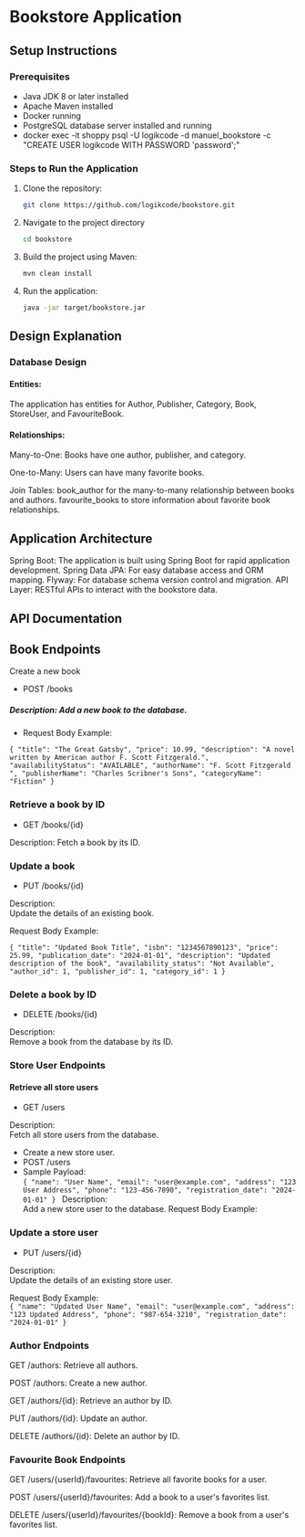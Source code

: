 # Bookstore Application

## Setup Instructions

### Prerequisites
- Java JDK 8 or later installed
- Apache Maven installed
- Docker running
- PostgreSQL database server installed and running
- docker exec -it shoppy psql -U logikcode -d manuel_bookstore -c "CREATE USER logikcode WITH PASSWORD 'password';"

### Steps to Run the Application
1. Clone the repository:
   ```bash
   git clone https://github.com/logikcode/bookstore.git
2. Navigate to the project directory
   ```bash
   cd bookstore

3. Build the project using Maven:
   ```bash
   mvn clean install

4. Run the application:
   ```bash
   java -jar target/bookstore.jar

## Design Explanation
### Database Design
#### Entities: 
The application has entities for Author, Publisher, Category, Book, StoreUser, and FavouriteBook.
#### Relationships:
Many-to-One: Books have one author, publisher, and category.

One-to-Many: Users can have many favorite books.

Join Tables:
book_author for the many-to-many relationship between books and authors.
favourite_books to store information about favorite book relationships.

## Application Architecture
Spring Boot: The application is built using Spring Boot for rapid application development.
Spring Data JPA: For easy database access and ORM mapping.
Flyway: For database schema version control and migration.
API Layer: RESTful APIs to interact with the bookstore data.

## API Documentation

## Book Endpoints

Create a new book

- POST /books
##### Description: Add a new book to the database.

- Request Body Example:

`
{
"title": "The Great Gatsby",
"price": 10.99,
"description": "A novel written by American author F. Scott Fitzgerald.",
"availabilityStatus": "AVAILABLE",
"authorName": "F. Scott Fitzgerald ",
"publisherName": "Charles Scribner's Sons",
"categoryName": "Fiction"
}
`
### Retrieve a book by ID

- GET /books/{id}

Description: Fetch a book by its ID.

### Update a book

- PUT /books/{id}

Description: <br> Update the details of an existing book.

Request Body Example:<br>

`{
"title": "Updated Book Title",
"isbn": "1234567890123",
"price": 25.99,
"publication_date": "2024-01-01",
"description": "Updated description of the book",
"availability_status": "Not Available",
"author_id": 1,
"publisher_id": 1,
"category_id": 1
}`

### Delete a book by ID

- DELETE /books/{id}

Description: <br>Remove a book from the database by its ID.

### Store User Endpoints
#### Retrieve all store users

- GET /users

Description:<br> Fetch all store users from the database.

- Create a new store user. 
- POST /users
- Sample Payload:<br>
`{
  "name": "User Name",
  "email": "user@example.com",
  "address": "123 User Address",
  "phone": "123-456-7890",
  "registration_date": "2024-01-01"
  }
  `
Description: <br> Add a new store user to the database.
Request Body Example:

### Update a store user

- PUT /users/{id}

Description: <br>Update the details of an existing store user.

Request Body Example:<br>
`{
  "name": "Updated User Name",
  "email": "user@example.com",
  "address": "123 Updated Address",
  "phone": "987-654-3210",
  "registration_date": "2024-01-01"
  }`


### Author Endpoints
GET /authors: Retrieve all authors.

POST /authors: Create a new author.

GET /authors/{id}: Retrieve an author by ID.

PUT /authors/{id}: Update an author.

DELETE /authors/{id}: Delete an author by ID.



### Favourite Book Endpoints
GET /users/{userId}/favourites: Retrieve all favorite books for a user.

POST /users/{userId}/favourites: Add a book to a user's favorites list.

DELETE /users/{userId}/favourites/{bookId}: Remove a book from a user's favorites list.
